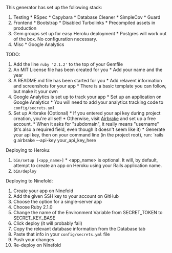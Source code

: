 This generator has set up the following stack:
  1. Testing
    * RSpec
    * Capybara
    * Database Cleaner
    * SimpleCov
    * Guard
  2. Frontend
    * Bootstrap
    * Disabled Turbolinks
    * Precompiled assets in production
  3. Gem groups set up for easy Heroku deployment
    * Postgres will work out of the box. No configuration necessary.
  4. Misc
    * Google Analytics

TODO:
  1. Add the line `ruby '2.1.2'` to the top of your Gemfile
  2. An MIT License file has been created for you
    * Add your name and the year
  3. A README.md file has been started for you
    * Add relavent information and screenshots for your app
    * There is a basic template you can follow, but make it your own
  4. Google Analytics is set up to track your app
    * Set up an application on Google Analytics
    * You will need to add your analytics tracking code to `config/secrets.yml`
  5. Set up Airbrake (Optional)
    * If you entered your api key during project creation, you're all set!
    * Otherwise, visit [Airbrake](https://airbrake.io/account/new/Free) and set
    up a free account.
    * When it asks for "subdomain", it really means "username" (it's also a required
      field, even though it doesn't seem like it)
    * Generate your api key, then on your command line (in the project root), run:
      `rails g airbrake --api-key your_api_key_here

Deploying to Heroku:
  1. `bin/setup [<app_name>]`
    * <app_name> is optional. It will, by default, attempt to create an
    app on Heroku using your Rails application name.
  2. `bin/deploy`

Deploying to Ninefold:
  1. Create your app on Ninefold
  2. Add the given SSH key to your account on GitHub
  3. Choose the option for a single-server app
  4. Choose Ruby 2.1.0
  5. Change the name of the Environment Variable from SECRET_TOKEN to SECRET_KEY_BASE
  6. Click deploy (it will probably fail)
  7. Copy the relevant database information from the Database tab
  8. Paste that info in your `config/secrets.yml` file
  9. Push your changes
  10. Re-deploy on Ninefold